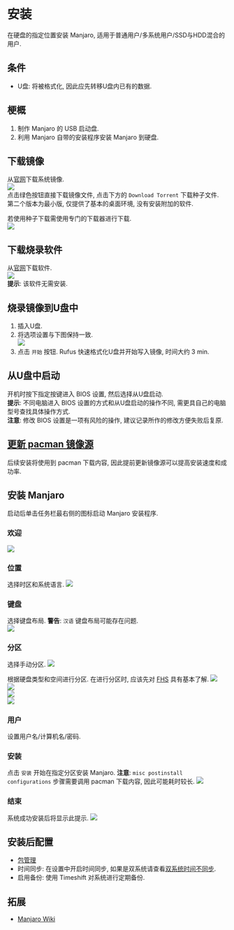 # 安装

在硬盘的指定位置安装 Manjaro, 适用于普通用户/多系统用户/SSD与HDD混合的用户.  

## 条件
- U盘: 将被格式化, 因此应先转移U盘内已有的数据.

## 梗概
1. 制作 Manjaro 的 USB 启动盘.
2. 利用 Manjaro 自带的安装程序安装 Manjaro 到硬盘.

## 下载镜像
从[官网](https://manjaro.org/downloads/official/gnome/)下载系统镜像.  
![](assets/manjaro_official_gnome.png)  
点击绿色按钮直接下载镜像文件, 点击下方的 `Download Torrent` 下载种子文件.  
第二个版本为最小版, 仅提供了基本的桌面环境, 没有安装附加的软件.  

若使用种子下载需使用专门的下载器进行下载.  
![](assets/download_manjaro_iso.png)  

## 下载烧录软件
从[官网](http://rufus.ie/zh/)下载软件.  
![](assets/rufus_official_download.png)  
**提示**: 该软件无需安装.

## 烧录镜像到U盘中
1. 插入U盘.
2. 将选项设置与下图保持一致.  
![](assets/rufus_usage.png)  
3. 点击 `开始` 按钮.
Rufus 快速格式化U盘并开始写入镜像, 时间大约 3 min.

## 从U盘中启动
开机时按下指定按键进入 BIOS 设置, 然后选择从U盘启动.  
**提示**: 不同电脑进入 BIOS 设置的方式和从U盘启动的操作不同, 需更具自己的电脑型号查找具体操作方式.  
**注意**: 修改 BIOS 设置是一项有风险的操作, 建议记录所作的修改方便失败后复原.  

## [更新 pacman 镜像源](包管理.md#更新镜像源)
后续安装将使用到 pacman 下载内容, 因此提前更新镜像源可以提高安装速度和成功率.

## 安装 Manjaro
启动后单击任务栏最右侧的图标启动 Manjaro 安装程序.  

### 欢迎
![](assets/desktop.png)  

### 位置
选择时区和系统语言.
![](assets/position.png)  

### 键盘
选择键盘布局.
**警告**: `汉语` 键盘布局可能存在问题.  
![](assets/keyboard.png)  

### 分区
选择手动分区.
![](assets/manual.png)  

根据硬盘类型和空间进行分区. 在进行分区时, 应该先对 [FHS] 具有基本了解.
![](assets/efi.png)  
![](assets/home.png)  
![](assets/var.png)  
![](assets/swap.png)  

### 用户
设置用户名/计算机名/密码.

### 安装
点击 `安装` 开始在指定分区安装 Manjaro.
**注意**: `misc postinstall configurations` 步骤需要调用 pacman 下载内容, 因此可能耗时较长.
![](assets/install.png)  

### 结束
系统成功安装后将显示此提示.
![](assets/finish.png)  

## 安装后配置
- [包管理](包管理.md)
- 时间同步: 在设置中开启时间同步, 如果是双系统请查看[双系统时间不同步](../双系统时间不正确.md).
- 启用备份: 使用 Timeshift 对系统进行定期备份.

## 拓展
- [Manjaro Wiki](https://wiki.manjaro.org/index.php/Main_Page)

[FHS]: https://refspecs.linuxfoundation.org/FHS_3.0/index.html

